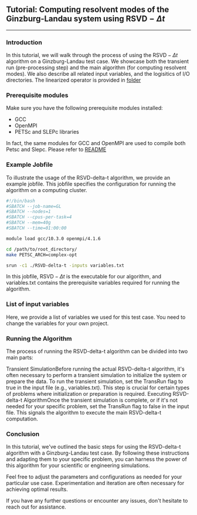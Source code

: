 ## Tutorial: Computing resolvent modes of the Ginzburg-Landau system using $\text{RSVD}-\Delta t$

---

### Introduction

In this tutorial, we will walk through the process of using the $\text{RSVD}-\Delta t$ algorithm on a Ginzburg-Landau test case. We showcase both the transient run (pre-processing step) and the main algorithm (for computing resolvent modes). We also describe all related input variables, and the logisitics of I/O directories. The linearized operator is provided in [folder](/./) 

###

### Prerequisite modules

Make sure you have the following prerequisite modules installed:

- GCC
- OpenMPI
- PETSc and SLEPc libraries

In fact, the same modules for GCC and OpenMPI are used to compile both Petsc and Slepc. Please refer to [README](/README.md)

### Example Jobfile

To illustrate the usage of the RSVD-delta-t algorithm, we provide an example jobfile. This jobfile specifies the configuration for running the algorithm on a computing cluster.

```bash
#!/bin/bash
#SBATCH --job-name=GL
#SBATCH --nodes=1
#SBATCH --cpus-per-task=4
#SBATCH --mem=40g
#SBATCH --time=01:00:00

module load gcc/10.3.0 openmpi/4.1.6

cd /path/to/root_directory/
make PETSC_ARCH=complex-opt

srun -c1 ./RSVD-delta-t -inputs variables.txt
```

In this jobfile, $\text{RSVD}-\Delta t$ is the executable for our algorithm, and variables.txt contains the prerequisite variables required for running the algorithm.

### List of input variables

Here, we provide a list of variables we used for this test case. You need to change the variables for your own project.



### Running the Algorithm
The process of running the RSVD-delta-t algorithm can be divided into two main parts:

Transient SimulationBefore running the actual RSVD-delta-t algorithm, it's often necessary to perform a transient simulation to initialize the system or prepare the data. To run the transient simulation, set the TransRun flag to true in the input file (e.g., variables.txt). This step is crucial for certain types of problems where initialization or preparation is required.
Executing RSVD-delta-t AlgorithmOnce the transient simulation is complete, or if it's not needed for your specific problem, set the TransRun flag to false in the input file. This signals the algorithm to execute the main RSVD-delta-t computation.

### Conclusion
In this tutorial, we've outlined the basic steps for using the RSVD-delta-t algorithm with a Ginzburg-Landau test case. By following these instructions and adapting them to your specific problem, you can harness the power of this algorithm for your scientific or engineering simulations.

Feel free to adjust the parameters and configurations as needed for your particular use case. Experimentation and iteration are often necessary for achieving optimal results.

If you have any further questions or encounter any issues, don't hesitate to reach out for assistance.





